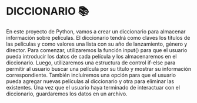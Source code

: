 # DICCIONARIO 📚

En este proyecto de Python, vamos a crear un diccionario para almacenar información sobre películas. El diccionario tendrá como claves los títulos de las películas y como valores una lista con su año de lanzamiento, género y director. Para comenzar, utilizaremos la función input() para que el usuario pueda introducir los datos de cada película y los almacenaremos en el diccionario. Luego, utilizaremos una estructura de control if-else para permitir al usuario buscar una película por su título y mostrar su información correspondiente. También incluiremos una opción para que el usuario pueda agregar nuevas películas al diccionario y otra para eliminar las existentes. Una vez que el usuario haya terminado de interactuar con el diccionario, guardaremos los datos en un archivo.
